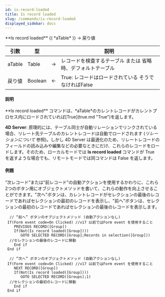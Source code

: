 ```yaml
---
id: is-record-loaded
title: Is record loaded
slug: /commands/is-record-loaded
displayed_sidebar: docs
---
```


<!--REF #_command_.Is record loaded.Syntax-->**Is record loaded** {( *aTable* )} -> 戻り値<!-- END REF-->
<!--REF #_command_.Is record loaded.Params-->
| 引数 | 型 |  | 説明 |
| --- | --- | --- | --- |
| aTable | Table | &#8594;  | レコードを検査するテーブル または 省略時、デフォルトテーブル |
| 戻り値 | Boolean | &#8592; | True: レコードはロードされている そうでなければFalse |

<!-- END REF-->

#### 説明 

<!--REF #_command_.Is record loaded.Summary-->**Is record loaded** コマンドは、*aTable*のカレントレコードがカレントプロセス内にロードされていれば[True](true.md "True")を返します。<!-- END REF-->

**4D Server**: 原理的には、テーブル同士が自動リレーションでリンクされている場合、リレート先テーブルのカレントレコードは自動でロードされます (*リレーションについて* 参照)。しかし 4D Server は最適化のため、リレートレコードのフィールドの読み込みや編集などの必要なときにだけ、これらのレコードをロードします。そのため、ローカルモードでは **Is record loaded** コマンドが True を返すような場合でも、リモートモードでは同コマンドは False を返します。

#### 例題 

“次レコード”または“前レコード”の自動アクションを使用するかわりに、これら2つのボタン用にオブジェクトメソッドを書いて、これらの動作を向上させることができます。"次へ"ボタンは、カレントレコードがセレクションの最後のレコードであればセレクションの最初のレコードを表示し、"前へ"ボタンは、セレクションの最初のレコードであればセレクションの最後のレコードを表示します。

```4d
  // “前へ” ボタンのオブジェクトメソッド (自動アクションなし)
 If(Form event code=On Clicked) //v17 以前ではForm event を使用すること
    PREVIOUS RECORD([Group])
    If(Not(Is record loaded([Group])))
       GOTO SELECTED RECORD([Group];Records in selection([Group]))
  //セレクションの最後のレコードに移動
    End if
 End if
 
  // “次へ” ボタンのオブジェクトメソッド (自動アクションなし)
 If(Form event code=On Clicked) //v17 以前ではForm event を使用すること
    NEXT RECORD([Group])
    If(Not(Is record loaded([Group])))
       GOTO SELECTED RECORD([Groups];1)
  //セレクションの最初のレコードに移動
    End if
 End if
```
